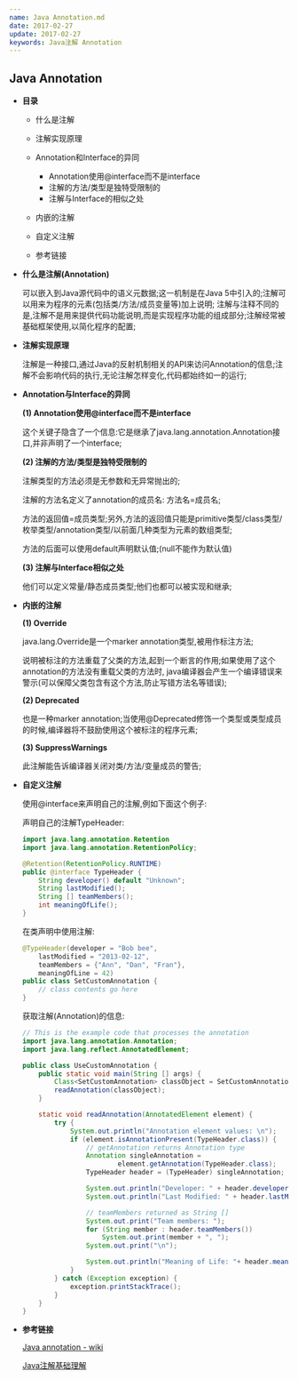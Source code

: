 ```yaml
---
name: Java Annotation.md
date: 2017-02-27
update: 2017-02-27
keywords: Java注解 Annotation
---
```



Java Annotation
----
* **目录**

    * 什么是注解
    * 注解实现原理
    * Annotation和Interface的异同
        
        + Annotation使用@interface而不是interface
        + 注解的方法/类型是独特受限制的
        + 注解与Interface的相似之处
        
    * 内嵌的注解
    * 自定义注解
    * 参考链接
    
* **什么是注解(Annotation)**

    可以嵌入到Java源代码中的语义元数据;这一机制是在Java 5中引入的;注解可以用来为程序的元素(包括类/方法/成员变量等)加上说明;
    注解与注释不同的是,注解不是用来提供代码功能说明,而是实现程序功能的组成部分;注解经常被基础框架使用,以简化程序的配置;

* **注解实现原理**

    注解是一种接口,通过Java的反射机制相关的API来访问Annotation的信息;注解不会影响代码的执行,无论注解怎样变化,代码都始终如一的运行;

* **Annotation与Interface的异同**

    **(1) Annotation使用@interface而不是interface**
    
    这个关键子隐含了一个信息:它是继承了java.lang.annotation.Annotation接口,并非声明了一个interface;
    
    **(2) 注解的方法/类型是独特受限制的**
    
    注解类型的方法必须是无参数和无异常抛出的;
    
    注解的方法名定义了annotation的成员名: 方法名=成员名;
    
    方法的返回值=成员类型;另外,方法的返回值只能是primitive类型/class类型/枚举类型/annotation类型/以前面几种类型为元素的数组类型;
    
    方法的后面可以使用default声明默认值;(null不能作为默认值)
    
    **(3) 注解与Interface相似之处**
    
    他们可以定义常量/静态成员类型;他们也都可以被实现和继承;
  
* **内嵌的注解**

    **(1) Override**
  
    java.lang.Override是一个marker annotation类型,被用作标注方法;
  
    说明被标注的方法重载了父类的方法,起到一个断言的作用;如果使用了这个annotation的方法没有重载父类的方法时,
    java编译器会产生一个编译错误来警示(可以保障父类包含有这个方法,防止写错方法名等错误);
  
    **(2) Deprecated**
    
    也是一种marker annotation;当使用@Deprecated修饰一个类型或类型成员的时候,编译器将不鼓励使用这个被标注的程序元素;
  
    **(3) SuppressWarnings**
    
    此注解能告诉编译器关闭对类/方法/变量成员的警告;
    
* **自定义注解**

    使用@interface来声明自己的注解,例如下面这个例子:
    
    声明自己的注解TypeHeader:
    ```java
    import java.lang.annotation.Retention
    import java.lang.annotation.RetentionPolicy;
    
    @Retention(RetentionPolicy.RUNTIME)
    public @interface TypeHeader {
        String developer() default "Unknown";
        String lastModified();
        String [] teamMembers();
        int meaningOfLife();
    }
    ```
    在类声明中使用注解:
    ```java
    @TypeHeader(developer = "Bob bee",
        lastModified = "2013-02-12",
        teamMembers = {"Ann", "Dan", "Fran"},
        meaningOfLine = 42)
    public class SetCustomAnnotation {
        // class contents go here
    }
    ```
    获取注解(Annotation)的信息:
    ```java
    // This is the example code that processes the annotation
    import java.lang.annotation.Annotation;
    import java.lang.reflect.AnnotatedElement;
    
    public class UseCustomAnnotation {
        public static void main(String [] args) {
            Class<SetCustomAnnotation> classObject = SetCustomAnnotation.class;
            readAnnotation(classObject);
        }
    
        static void readAnnotation(AnnotatedElement element) {
            try {
                System.out.println("Annotation element values: \n");
                if (element.isAnnotationPresent(TypeHeader.class)) {
                    // getAnnotation returns Annotation type
                    Annotation singleAnnotation = 
                            element.getAnnotation(TypeHeader.class);
                    TypeHeader header = (TypeHeader) singleAnnotation;
    
                    System.out.println("Developer: " + header.developer());
                    System.out.println("Last Modified: " + header.lastModified());
    
                    // teamMembers returned as String []
                    System.out.print("Team members: ");
                    for (String member : header.teamMembers())
                        System.out.print(member + ", ");
                    System.out.print("\n");
    
                    System.out.println("Meaning of Life: "+ header.meaningOfLife());
                }
            } catch (Exception exception) {
                exception.printStackTrace();
            }
        }
    }
    ```
    
* **参考链接**

   [Java annotation - wiki](https://en.wikipedia.org/wiki/Java_annotation)

   [Java注解基础理解](http://www.cnblogs.com/mandroid/archive/2011/07/18/2109829.html)
